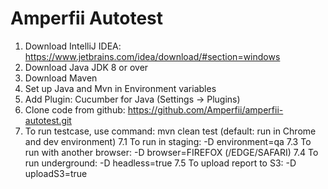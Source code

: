 # Amperfii Autotest

1. Download IntelliJ IDEA: https://www.jetbrains.com/idea/download/#section=windows
2. Download Java JDK 8 or over
3. Download Maven
4. Set up Java and Mvn in Environment variables
5. Add Plugin: Cucumber for Java (Settings -> Plugins)
6. Clone code from github: https://github.com/Amperfii/amperfii-autotest.git
7. To run testcase, use command: mvn clean test (default: run in Chrome and dev environment)
   7.1 To run in staging: -D environment=qa
   7.3 To run with another browser: -D browser=FIREFOX (/EDGE/SAFARI)
   7.4 To run underground: -D headless=true
   7.5 To upload report to S3: -D uploadS3=true
